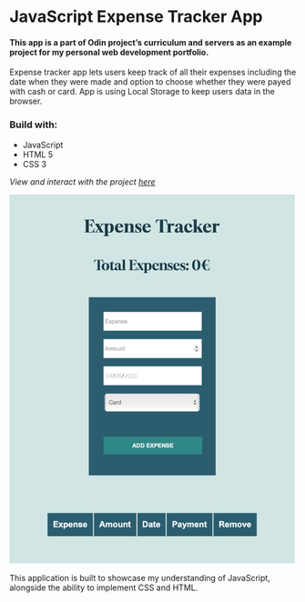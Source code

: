 
# JavaScript Expense Tracker App

#### This app is a part of Odin project’s curriculum and servers as an example project for my personal web development portfolio. 

Expense tracker app lets users keep track of all their expenses including the date when they were made and option to choose whether they were payed with cash or card. App is using Local Storage to keep users data in the browser. 

### Build with:

- JavaScript
- HTML 5
- CSS 3

*View and interact with the project [here](https://maarbay.github.io/expense-tracker-app)*

![Image](preview.png)




This application is built to showcase my understanding of JavaScript, alongside the ability to implement CSS and HTML. 
